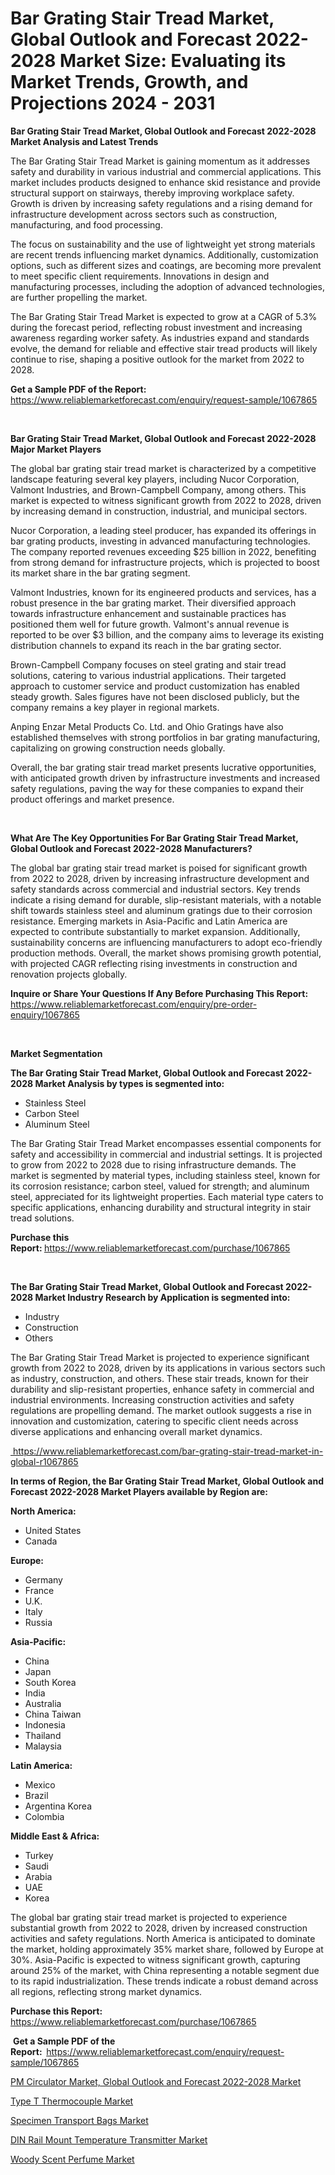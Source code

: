<p><h1>Bar Grating Stair Tread Market, Global Outlook and Forecast 2022-2028 Market Size: Evaluating its Market Trends, Growth, and Projections 2024 - 2031</h1></p><p><strong>Bar Grating Stair Tread Market, Global Outlook and Forecast 2022-2028 Market Analysis and Latest Trends</strong></p>
<p><p>The Bar Grating Stair Tread Market is gaining momentum as it addresses safety and durability in various industrial and commercial applications. This market includes products designed to enhance skid resistance and provide structural support on stairways, thereby improving workplace safety. Growth is driven by increasing safety regulations and a rising demand for infrastructure development across sectors such as construction, manufacturing, and food processing.</p><p>The focus on sustainability and the use of lightweight yet strong materials are recent trends influencing market dynamics. Additionally, customization options, such as different sizes and coatings, are becoming more prevalent to meet specific client requirements. Innovations in design and manufacturing processes, including the adoption of advanced technologies, are further propelling the market.</p><p>The Bar Grating Stair Tread Market is expected to grow at a CAGR of 5.3% during the forecast period, reflecting robust investment and increasing awareness regarding worker safety. As industries expand and standards evolve, the demand for reliable and effective stair tread products will likely continue to rise, shaping a positive outlook for the market from 2022 to 2028.</p></p>
<p><strong>Get a Sample PDF of the Report:&nbsp;</strong> <a href="https://www.reliablemarketforecast.com/enquiry/request-sample/1067865">https://www.reliablemarketforecast.com/enquiry/request-sample/1067865</a></p>
<p>&nbsp;</p>
<p><strong>Bar Grating Stair Tread Market, Global Outlook and Forecast 2022-2028 Major Market Players</strong></p>
<p><p>The global bar grating stair tread market is characterized by a competitive landscape featuring several key players, including Nucor Corporation, Valmont Industries, and Brown-Campbell Company, among others. This market is expected to witness significant growth from 2022 to 2028, driven by increasing demand in construction, industrial, and municipal sectors.</p><p>Nucor Corporation, a leading steel producer, has expanded its offerings in bar grating products, investing in advanced manufacturing technologies. The company reported revenues exceeding $25 billion in 2022, benefiting from strong demand for infrastructure projects, which is projected to boost its market share in the bar grating segment.</p><p>Valmont Industries, known for its engineered products and services, has a robust presence in the bar grating market. Their diversified approach towards infrastructure enhancement and sustainable practices has positioned them well for future growth. Valmont's annual revenue is reported to be over $3 billion, and the company aims to leverage its existing distribution channels to expand its reach in the bar grating sector.</p><p>Brown-Campbell Company focuses on steel grating and stair tread solutions, catering to various industrial applications. Their targeted approach to customer service and product customization has enabled steady growth. Sales figures have not been disclosed publicly, but the company remains a key player in regional markets.</p><p>Anping Enzar Metal Products Co. Ltd. and Ohio Gratings have also established themselves with strong portfolios in bar grating manufacturing, capitalizing on growing construction needs globally. </p><p>Overall, the bar grating stair tread market presents lucrative opportunities, with anticipated growth driven by infrastructure investments and increased safety regulations, paving the way for these companies to expand their product offerings and market presence.</p></p>
<p>&nbsp;</p>
<p><strong>What Are The Key Opportunities For Bar Grating Stair Tread Market, Global Outlook and Forecast 2022-2028 Manufacturers?</strong></p>
<p><p>The global bar grating stair tread market is poised for significant growth from 2022 to 2028, driven by increasing infrastructure development and safety standards across commercial and industrial sectors. Key trends indicate a rising demand for durable, slip-resistant materials, with a notable shift towards stainless steel and aluminum gratings due to their corrosion resistance. Emerging markets in Asia-Pacific and Latin America are expected to contribute substantially to market expansion. Additionally, sustainability concerns are influencing manufacturers to adopt eco-friendly production methods. Overall, the market shows promising growth potential, with projected CAGR reflecting rising investments in construction and renovation projects globally.</p></p>
<p><strong>Inquire or Share Your Questions If Any Before Purchasing This Report:</strong> <a href="https://www.reliablemarketforecast.com/enquiry/pre-order-enquiry/1067865">https://www.reliablemarketforecast.com/enquiry/pre-order-enquiry/1067865</a></p>
<p>&nbsp;</p>
<p><strong>Market Segmentation</strong></p>
<p><strong>The Bar Grating Stair Tread Market, Global Outlook and Forecast 2022-2028 Market Analysis by types is segmented into:</strong></p>
<p><ul><li>Stainless Steel</li><li>Carbon Steel</li><li>Aluminum Steel</li></ul></p>
<p><p>The Bar Grating Stair Tread Market encompasses essential components for safety and accessibility in commercial and industrial settings. It is projected to grow from 2022 to 2028 due to rising infrastructure demands. The market is segmented by material types, including stainless steel, known for its corrosion resistance; carbon steel, valued for strength; and aluminum steel, appreciated for its lightweight properties. Each material type caters to specific applications, enhancing durability and structural integrity in stair tread solutions.</p></p>
<p><strong>Purchase this Report:&nbsp;</strong><a href="https://www.reliablemarketforecast.com/purchase/1067865">https://www.reliablemarketforecast.com/purchase/1067865</a></p>
<p>&nbsp;</p>
<p><strong>The Bar Grating Stair Tread Market, Global Outlook and Forecast 2022-2028 Market Industry Research by Application is segmented into:</strong></p>
<p><ul><li>Industry</li><li>Construction</li><li>Others</li></ul></p>
<p><p>The Bar Grating Stair Tread Market is projected to experience significant growth from 2022 to 2028, driven by its applications in various sectors such as industry, construction, and others. These stair treads, known for their durability and slip-resistant properties, enhance safety in commercial and industrial environments. Increasing construction activities and safety regulations are propelling demand. The market outlook suggests a rise in innovation and customization, catering to specific client needs across diverse applications and enhancing overall market dynamics.</p></p>
<p><a href="https://www.reliablemarketforecast.com/bar-grating-stair-tread-market-in-global-r1067865">&nbsp;https://www.reliablemarketforecast.com/bar-grating-stair-tread-market-in-global-r1067865</a></p>
<p><strong>In terms of Region, the Bar Grating Stair Tread Market, Global Outlook and Forecast 2022-2028 Market Players available by Region are:</strong></p>
<p>
    <p> <strong> North America: </strong>
        <ul>
            <li>United States</li>
            <li>Canada</li>
        </ul>
        </p> 
    <p> <strong> Europe: </strong>
        <ul>
            <li>Germany</li>
            <li>France</li>
            <li>U.K.</li>
            <li>Italy</li>
            <li>Russia</li>
        </ul>
        </p> 
    <p> <strong> Asia-Pacific: </strong>
        <ul>
            <li>China</li>
            <li>Japan</li>
            <li>South Korea</li>
            <li>India</li>
            <li>Australia</li>
            <li>China Taiwan</li>
            <li>Indonesia</li>
            <li>Thailand</li>
            <li>Malaysia</li>
        </ul>
        </p> 
    <p> <strong> Latin America: </strong>
        <ul>
            <li>Mexico</li>
            <li>Brazil</li>
            <li>Argentina Korea</li>
            <li>Colombia</li>
        </ul>
        </p> 
    <p> <strong> Middle East & Africa: </strong>
        <ul>
            <li>Turkey</li>
            <li>Saudi</li>
            <li>Arabia</li>
            <li>UAE</li>
            <li>Korea</li>
        </ul>
    </p>
    </p>
<p><p>The global bar grating stair tread market is projected to experience substantial growth from 2022 to 2028, driven by increased construction activities and safety regulations. North America is anticipated to dominate the market, holding approximately 35% market share, followed by Europe at 30%. Asia-Pacific is expected to witness significant growth, capturing around 25% of the market, with China representing a notable segment due to its rapid industrialization. These trends indicate a robust demand across all regions, reflecting strong market dynamics.</p></p>
<p><strong>Purchase this Report: </strong><a href="https://www.reliablemarketforecast.com/purchase/1067865">https://www.reliablemarketforecast.com/purchase/1067865</a></p>
<p>&nbsp;<strong>Get a Sample PDF of the Report:&nbsp;&nbsp;</strong><a href="https://www.reliablemarketforecast.com/enquiry/request-sample/1067865">https://www.reliablemarketforecast.com/enquiry/request-sample/1067865</a></p>
<p><strong></strong></p>
<p><p><a href="https://github.com/ChiragRP21/Market-Research-Report-List-6/blob/main/pm-circulator-market-global-outlook-and-forecast-2022-2028-market.md">PM Circulator Market, Global Outlook and Forecast 2022-2028 Market</a></p><p><a href="https://medium.com/@ruth.macdonald08580/this-report-on-type-t-thermocouple-market-is-a-comprehensive-analysis-of-market-shares-104b08faeb1e">Type T Thermocouple Market</a></p><p><a href="https://issuu.com/reportprime-2/docs/specimen-transport-bags-market-size_37a146d601e363">Specimen Transport Bags Market</a></p><p><a href="https://medium.com/@ruth.macdonald08580/the-din-rail-mount-temperature-transmitter-market-decisions-are-mostly-driven-by-resource-f1930c4f2c9e">DIN Rail Mount Temperature Transmitter Market</a></p><p><a href="https://www.linkedin.com/pulse/future-insights-woody-scent-perfume-market-trends-regional-enlhf?trackingId=DQ6RYpDfRmOj7IzD44Ab%2FA%3D%3D">Woody Scent Perfume Market</a></p></p>